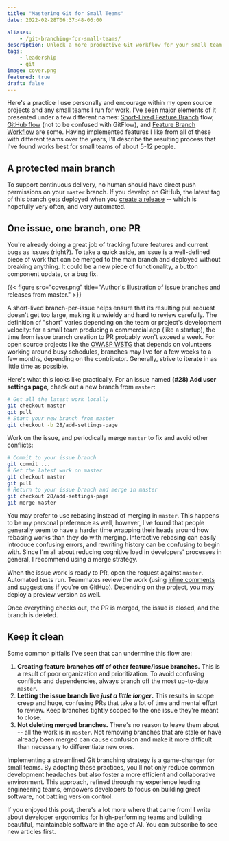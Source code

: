 ```yaml
---
title: "Mastering Git for Small Teams"
date: 2022-02-28T06:37:48-06:00

aliases:
    - /git-branching-for-small-teams/
description: Unlock a more productive Git workflow for your small team with an approach to branch management designed to reduce headaches and accelerate your path to deployment.
tags:
    - leadership
    - git
image: cover.png
featured: true
draft: false
---
```


Here's a practice I use personally and encourage within my open source projects and any small teams I run for work. I've seen major elements of it presented under a few different names: [Short-Lived Feature Branch](https://trunkbaseddevelopment.com/short-lived-feature-branches/) flow, [GitHub flow](https://docs.github.com/en/get-started/quickstart/github-flow) (not to be confused with GitFlow), and [Feature Branch Workflow](https://www.atlassian.com/git/tutorials/comparing-workflows/feature-branch-workflow) are some. Having implemented features I like from all of these with different teams over the years, I'll describe the resulting process that I've found works best for small teams of about 5-12 people.

## A protected main branch

To support continuous delivery, no human should have direct push permissions on your `master` branch. If you develop on GitHub, the latest tag of this branch gets deployed when you [create a release](https://docs.github.com/en/repositories/releasing-projects-on-github/managing-releases-in-a-repository#creating-a-release) -- which is hopefully very often, and very automated.

## One issue, one branch, one PR

You're already doing a great job of tracking future features and current bugs as issues (right?). To take a quick aside, an issue is a well-defined piece of work that can be merged to the main branch and deployed without breaking anything. It could be a new piece of functionality, a button component update, or a bug fix.

{{< figure src="cover.png" title="Author's illustration of issue branches and releases from master." >}}

A short-lived branch-per-issue helps ensure that its resulting pull request doesn't get too large, making it unwieldy and hard to review carefully. The definition of "short" varies depending on the team or project's development velocity: for a small team producing a commercial app (like a startup), the time from issue branch creation to PR probably won't exceed a week. For open source projects like the [OWASP WSTG](https://github.com/OWASP/wstg) that depends on volunteers working around busy schedules, branches may live for a few weeks to a few months, depending on the contributor. Generally, strive to iterate in as little time as possible.

Here's what this looks like practically. For an issue named **(#28) Add user settings page**, check out a new branch from `master`:

```sh
# Get all the latest work locally
git checkout master
git pull
# Start your new branch from master
git checkout -b 28/add-settings-page
```

Work on the issue, and periodically merge `master` to fix and avoid other conflicts:

```sh
# Commit to your issue branch
git commit ...
# Get the latest work on master
git checkout master
git pull
# Return to your issue branch and merge in master
git checkout 28/add-settings-page
git merge master
```

You may prefer to use rebasing instead of merging in `master`. This happens to be my personal preference as well, however, I've found that people generally seem to have a harder time wrapping their heads around how rebasing works than they do with merging. Interactive rebasing can easily introduce confusing errors, and rewriting history can be confusing to begin with. Since I'm all about reducing cognitive load in developers' processes in general, I recommend using a merge strategy.

When the issue work is ready to PR, open the request against `master`. Automated tests run. Teammates review the work (using [inline comments and suggestions](https://docs.github.com/en/pull-requests/collaborating-with-pull-requests/reviewing-changes-in-pull-requests/commenting-on-a-pull-request#adding-line-comments-to-a-pull-request) if you're on GitHub). Depending on the project, you may deploy a preview version as well.

Once everything checks out, the PR is merged, the issue is closed, and the branch is deleted.

## Keep it clean

Some common pitfalls I've seen that can undermine this flow are:

1. **Creating feature branches off of other feature/issue branches.** This is a result of poor organization and prioritization. To avoid confusing conflicts and dependencies, always branch off the most up-to-date `master`.
2. **Letting the issue branch live *just a little longer*.** This results in scope creep and huge, confusing PRs that take a lot of time and mental effort to review. Keep branches tightly scoped to the one issue they're meant to close.
3. **Not deleting merged branches.** There's no reason to leave them about -- all the work is in `master`. Not removing branches that are stale or have already been merged can cause confusion and make it more difficult than necessary to differentiate new ones.

Implementing a streamlined Git branching strategy is a game-changer for small teams. By adopting these practices, you'll not only reduce common development headaches but also foster a more efficient and collaborative environment. This approach, refined through my experience leading engineering teams, empowers developers to focus on building great software, not battling version control.

If you enjoyed this post, there's a lot more where that came from! I write about developer ergonomics for high-performing teams and building beautiful, maintainable software in the age of AI. You can subscribe to see new articles first.
